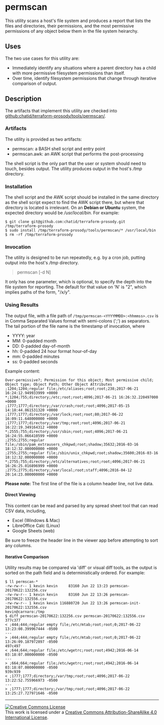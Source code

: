 # permscan

This utility scans a host's file system and produces a report that lists the files 
and directories, their permissions, and the most permissive permissions of any object
below them in the file system heirarchy.

## Uses
The two use cases for this utility are:
* Immediately identify any situations where a parent directory has a child with more permissive filesystem permissions than itself.
* Over time, identify filesystem permissions that change through iterative comparison of output.

## Description
The artifacts that implement this utility are checked into [github:chatid/terraform-prosody/tools/permscan/](https://github.com/chatid/terraform-prosody/tree/DEVO-98/tools/permscan).

### Artifacts
The utility is provided as two artifacts:
* permscan: a BASH shell script and entry point
* permscan.awk: an AWK script that performs the post-processing

The shell script is the only part that the user or system should need to touch, besides output. 
The utility produces output in the host's _/tmp_ directory.

### Installation
The shell script and the AWK script should be installed in the same directory as the shell script expect to find the AWK script there, but where that directory is located is irrelevant. On an **Debian or Ubuntu** system, the expected directory would be _/usr/local/bin_.
For example:
```
$ git clone git@github.com:chatid/terraform-prosody.git /tmp/terraform-prosody
$ sudo install /tmp/terraform-prosody/tools/permscan/* /usr/local/bin
$ rm -rf /tmp/terraform-prosody
```
### Invocation
The utility is designed to be run repeatedly, e.g. by a cron job, putting output into the host's _/tmp_ directory. 

> permscan [-d N]

It only has one parameter, which is optional, to specify the depth into the file system for reporting. 
The default for that value on 'N' is "2", which implies paths of the form, "/x/y".

### Using Results
The output file, with a file path of `/tmp/permscan-<YYYYMMDD>:<hhmmss>.csv`
is in Comma Separated Values format with semi-colons (';') as separators.
The tail portion of the file name is the timestamp of invocation, where 
- YYYY: year
- MM: 0-padded month
- DD: 0-padded day-of-month
- hh: 0-padded 24 hour format hour-of-day
- mm: 0-padded minutes
- ss: 0-padded seconds

Example content:
```
Over-permissive?; Permission for this object; Most permissive child; Object type; Object Path; Other Object Attributes
;1204;1204;regular file;/etc/aliases;root;root;238;2017-06-21 16:24:12.949933999 +0000
*;1204;755;directory;/etc;root;root;4096;2017-06-21 16:26:32.220497000 +0000
;1777;1777;directory;/var/crash;root;root;4096;2017-05-15 14:18:44.861531320 +0000
;1777;1777;directory;/var/lock;root;root;80;2017-06-22 16:09:11.648000000 +0000
;1777;1777;directory;/var/tmp;root;root;4096;2017-06-21 16:22:19.349164312 +0000
*;2555;755;directory;/usr/sbin;root;root;4096;2017-06-21 16:24:55.066410599 +0000
;2755;2755;regular file;/sbin/pam_extrausers_chkpwd;root;shadow;35632;2016-03-16 18:12:32.000000000 +0000
;2755;2755;regular file;/sbin/unix_chkpwd;root;shadow;35600;2016-03-16 18:12:32.000000000 +0000
*;2755;755;directory;/etc/alternatives;root;root;4096;2017-06-21 16:26:25.016896999 +0000
;2775;2775;directory;/var/local;root;staff;4096;2016-04-12 20:14:23.000000000 +0000
```
**Please note:** The first line of the file is a column header line, not live data.

#### Direct Viewing
This content can be read and parsed by any spread sheet tool that can read CSV data, including,
* Excel (Windows & Mac)
* LibreOffice Calc (Linux)
* Google Sheets (web)

Be sure to freeze the header line in the viewer app before attempting to sort any columns.

#### Iterative Comparison
Utility results may be compared via 'diff' or visual diff tools, as the output is sorted on the path field and is deterministically ordered.
For example:
```
$ ll permscan-*
-rw-rw-r-- 1 kevin kevin     83160 Jun 22 13:23 permscan-20170622:132256.csv
-rw-rw-r-- 1 kevin kevin     83160 Jun 22 13:26 permscan-20170622:132556.csv
-rw-rw-r-- 1 kevin kevin 116880720 Jun 22 13:26 permscan-init-20170622:132556.csv
kevin@carnaro:/tmp 
$ diff permscan-20170622:132256.csv permscan-20170622:132556.csv
377c377
< ;444;444;regular empty file;/etc/mtab;root;root;0;2017-06-22 13:23:08.399967444 -0500
---
> ;444;444;regular empty file;/etc/mtab;root;root;0;2017-06-22 13:26:09.187972897 -0500
497c497
< ;644;644;regular file;/etc/wgetrc;root;root;4942;2016-06-14 03:18:07.000000000 -0500
---
> ;664;664;regular file;/etc/wgetrc;root;root;4942;2016-06-14 03:18:07.000000000 -0500
939c939
< ;1777;1777;directory;/var/tmp;root;root;4096;2017-06-22 13:22:52.755966973 -0500
---
> ;1777;1777;directory;/var/tmp;root;root;4096;2017-06-22 13:25:27.727971646 -0500
```

___
<a rel="license" href="http://creativecommons.org/licenses/by-sa/4.0/">
<img alt="Creative Commons License" style="border-width:0" src="https://i.creativecommons.org/l/by-sa/4.0/80x15.png" /></a>
<br />This work is licensed under a 
<a rel="license" href="http://creativecommons.org/licenses/by-sa/4.0/">
Creative Commons Attribution-ShareAlike 4.0 International License</a>.
